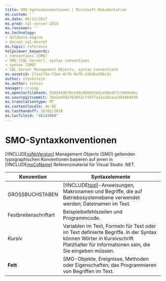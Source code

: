 ```yaml
---
title: SMO-Syntaxkonventionen | Microsoft-Dokumentation
ms.custom: ''
ms.date: 06/13/2017
ms.prod: sql-server-2014
ms.reviewer: ''
ms.technology:
- database-engine
- docset-sql-devref
ms.topic: reference
helpviewer_keywords:
- conventions [SMO]
- SMO [SQL Server], syntax conventions
- syntax [SMO]
- SQL Server Management Objects, syntax conventions
ms.assetid: 27aa179a-f3ee-4c70-9e7b-e26dba28bc3c
author: stevestein
ms.author: sstein
manager: craigg
ms.openlocfilehash: 55054e9b70c549c0bb68342ce58ed57c1099ebbc
ms.sourcegitcommit: 3da2edf82763852cff6772a1a282ace3034b4936
ms.translationtype: MT
ms.contentlocale: de-DE
ms.lasthandoff: 10/02/2018
ms.locfileid: "48143084"
---
```

# <a name="smo-syntax-conventions"></a>SMO-Syntaxkonventionen
  [!INCLUDE[ssNoVersion](../../includes/ssnoversion-md.md)] Management Objects (SMO) geltenden typographischen Konventionen basieren auf jenen in [!INCLUDE[msCoName](../../includes/msconame-md.md)] Referenzmaterial für Visual Studio .NET.  
  
|Konvention|Syntaxelemente|  
|----------------|--------------|  
|GROSSBUCHSTABEN|[!INCLUDE[tsql](../../includes/tsql-md.md)]-Anweisungen, Makronamen und Begriffe, die auf Betriebssystemebene verwendet werden; Dateinamen im Text.|  
|Festbreitenschriftart|Beispielbefehlszeilen und Programmcode.|  
|*Kursiv*|Variablen im Text, Formeln für Text oder im Text definierte Begriffe. In der Syntax können Wörter in Kursivschrift Platzhalter für Informationen sein, die Sie eingeben müssen.|  
|**Fett**|SMO-Objekte, Ereignisse, Methoden oder Eigenschaften; das Programmieren von Begriffen im Text.|  
  
  

